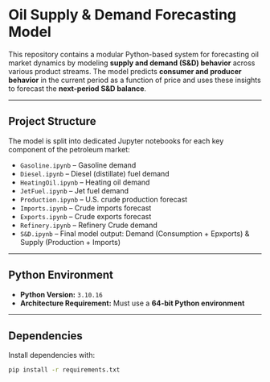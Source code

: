 # Oil Supply & Demand Forecasting Model

This repository contains a modular Python-based system for forecasting oil market dynamics by modeling **supply and demand (S&D) behavior** across various product streams. The model predicts **consumer and producer behavior** in the current period as a function of price and uses these insights to forecast the **next-period S&D balance**.

---

## Project Structure

The model is split into dedicated Jupyter notebooks for each key component of the petroleum market:

- `Gasoline.ipynb` – Gasoline demand
- `Diesel.ipynb` – Diesel (distillate) fuel demand  
- `HeatingOil.ipynb` – Heating oil demand
- `JetFuel.ipynb` – Jet fuel demand 
- `Production.ipynb` – U.S. crude production forecast  
- `Imports.ipynb` – Crude imports forecast 
- `Exports.ipynb` – Crude exports forecast  
- `Refinery.ipynb` – Refinery Crude demand 
- `S&D.ipynb` – Final model output: Demand (Consumption + Epxports) & Supply (Production + Imports)

---

## Python Environment

- **Python Version:** `3.10.16`
- **Architecture Requirement:** Must use a **64-bit Python environment**

---

## Dependencies

Install dependencies with:

```bash
pip install -r requirements.txt
